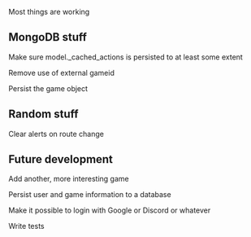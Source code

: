 Most things are working


MongoDB stuff
-------------

Make sure model._cached_actions is persisted to at least some extent

Remove use of external gameid

Persist the game object


Random stuff
------------

Clear alerts on route change


Future development
------------------

Add another, more interesting game

Persist user and game information to a database

Make it possible to login with Google or Discord or whatever

Write tests